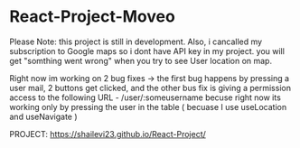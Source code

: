 # React-Project-Moveo

Please Note: this project is still in development.
Also, i cancalled my subscription to Google maps so i dont have API key in my project.
you will get "somthing went wrong" when you try to see User location on map.

Right now im working on 2 bug fixes -> the first bug happens by pressing a user mail, 2 buttons get clicked, and the other bus fix is giving a permission access to the following URL - /user/:someusername
becuse right now its working only by pressing the user in the table ( becuase I use useLocation and useNavigate )

PROJECT:
https://shailevi23.github.io/React-Project/
